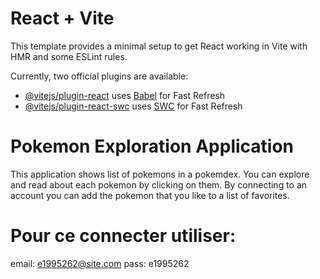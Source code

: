 # React + Vite

This template provides a minimal setup to get React working in Vite with HMR and some ESLint rules.

Currently, two official plugins are available:

- [@vitejs/plugin-react](https://github.com/vitejs/vite-plugin-react/blob/main/packages/plugin-react/README.md) uses [Babel](https://babeljs.io/) for Fast Refresh
- [@vitejs/plugin-react-swc](https://github.com/vitejs/vite-plugin-react-swc) uses [SWC](https://swc.rs/) for Fast Refresh

# Pokemon Exploration Application
This application shows list of pokemons in a pokemdex. You can explore and read about each pokemon by clicking on them. By connecting to an account you can add the pokemon that you like to a list of favorites. 

# Pour ce connecter utiliser:
email: e1995262@site.com
pass: e1995262